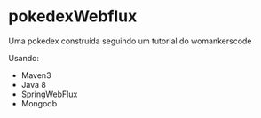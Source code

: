 # pokedexWebflux
Uma pokedex construída seguindo um tutorial do womankerscode

Usando:

- Maven3
- Java 8
- SpringWebFlux
- Mongodb
